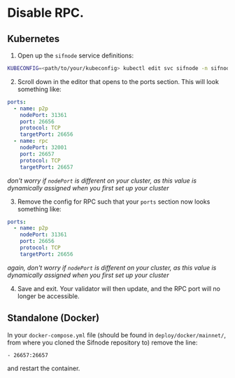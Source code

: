 # Disable RPC.

## Kubernetes

1. Open up the `sifnode` service definitions:

```bash
KUBECONFIG=<path/to/your/kubeconfig> kubectl edit svc sifnode -n sifnode
```

2. Scroll down in the editor that opens to the ports section. This will look something like:

```yaml
ports:
  - name: p2p
    nodePort: 31361
    port: 26656
    protocol: TCP
    targetPort: 26656
  - name: rpc
    nodePort: 32001
    port: 26657
    protocol: TCP
    targetPort: 26657
```

_don't worry if `nodePort` is different on your cluster, as this value is dynamically assigned when you first set up your cluster_

3. Remove the config for RPC such that your `ports` section now looks something like:

```yaml
ports:
  - name: p2p
    nodePort: 31361
    port: 26656
    protocol: TCP
    targetPort: 26656
```

_again, don't worry if `nodePort` is different on your cluster, as this value is dynamically assigned when you first set up your cluster_

4. Save and exit. Your validator will then update, and the RPC port will no longer be accessible.

## Standalone (Docker)

In your `docker-compose.yml` file (should be found in `deploy/docker/mainnet/`, from where you cloned the Sifnode repository to) remove the line:

```
- 26657:26657
```

and restart the container.
